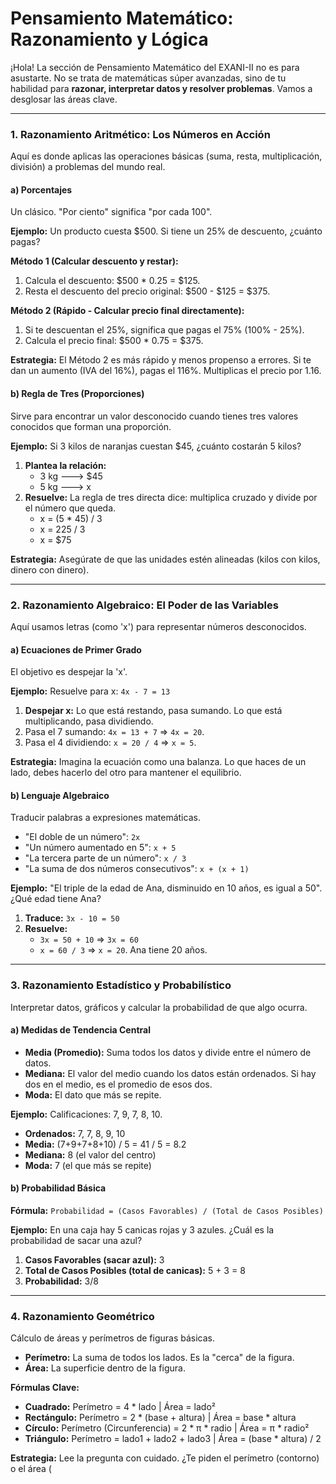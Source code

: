 # Pensamiento Matemático: Razonamiento y Lógica

¡Hola! La sección de Pensamiento Matemático del EXANI-II no es para asustarte. No se trata de matemáticas súper avanzadas, sino de tu habilidad para **razonar, interpretar datos y resolver problemas**. Vamos a desglosar las áreas clave.

---

### 1. Razonamiento Aritmético: Los Números en Acción

Aquí es donde aplicas las operaciones básicas (suma, resta, multiplicación, división) a problemas del mundo real.

#### a) Porcentajes

Un clásico. "Por ciento" significa "por cada 100".

**Ejemplo:** Un producto cuesta $500. Si tiene un 25% de descuento, ¿cuánto pagas?

**Método 1 (Calcular descuento y restar):**
1.  Calcula el descuento: $500 \* 0.25 = $125.
2.  Resta el descuento del precio original: $500 - $125 = $375.

**Método 2 (Rápido - Calcular precio final directamente):**
1.  Si te descuentan el 25%, significa que pagas el 75% (100% - 25%).
2.  Calcula el precio final: $500 \* 0.75 = $375.

**Estrategia:** El Método 2 es más rápido y menos propenso a errores. Si te dan un aumento (IVA del 16%), pagas el 116%. Multiplicas el precio por 1.16.

#### b) Regla de Tres (Proporciones)

Sirve para encontrar un valor desconocido cuando tienes tres valores conocidos que forman una proporción.

**Ejemplo:** Si 3 kilos de naranjas cuestan $45, ¿cuánto costarán 5 kilos?

1.  **Plantea la relación:**
    -   3 kg ---> $45
    -   5 kg --->  x
2.  **Resuelve:** La regla de tres directa dice: multiplica cruzado y divide por el número que queda.
    -   x = (5 \* 45) / 3
    -   x = 225 / 3
    -   x = $75

**Estrategia:** Asegúrate de que las unidades estén alineadas (kilos con kilos, dinero con dinero).

---

### 2. Razonamiento Algebraico: El Poder de las Variables

Aquí usamos letras (como 'x') para representar números desconocidos.

#### a) Ecuaciones de Primer Grado

El objetivo es despejar la 'x'.

**Ejemplo:** Resuelve para x: `4x - 7 = 13`

1.  **Despejar x:** Lo que está restando, pasa sumando. Lo que está multiplicando, pasa dividiendo.
2.  Pasa el 7 sumando: `4x = 13 + 7`  => `4x = 20`.
3.  Pasa el 4 dividiendo: `x = 20 / 4` => `x = 5`.

**Estrategia:** Imagina la ecuación como una balanza. Lo que haces de un lado, debes hacerlo del otro para mantener el equilibrio.

#### b) Lenguaje Algebraico

Traducir palabras a expresiones matemáticas.

-   "El doble de un número": `2x`
-   "Un número aumentado en 5": `x + 5`
-   "La tercera parte de un número": `x / 3`
-   "La suma de dos números consecutivos": `x + (x + 1)`

**Ejemplo:** "El triple de la edad de Ana, disminuido en 10 años, es igual a 50". ¿Qué edad tiene Ana?
1.  **Traduce:** `3x - 10 = 50`
2.  **Resuelve:**
    -   `3x = 50 + 10` => `3x = 60`
    -   `x = 60 / 3` => `x = 20`. Ana tiene 20 años.

---

### 3. Razonamiento Estadístico y Probabilístico

Interpretar datos, gráficos y calcular la probabilidad de que algo ocurra.

#### a) Medidas de Tendencia Central

-   **Media (Promedio):** Suma todos los datos y divide entre el número de datos.
-   **Mediana:** El valor del medio cuando los datos están ordenados. Si hay dos en el medio, es el promedio de esos dos.
-   **Moda:** El dato que más se repite.

**Ejemplo:** Calificaciones: 7, 9, 7, 8, 10.
-   **Ordenados:** 7, 7, 8, 9, 10
-   **Media:** (7+9+7+8+10) / 5 = 41 / 5 = 8.2
-   **Mediana:** 8 (el valor del centro)
-   **Moda:** 7 (el que más se repite)

#### b) Probabilidad Básica

**Fórmula:** `Probabilidad = (Casos Favorables) / (Total de Casos Posibles)`

**Ejemplo:** En una caja hay 5 canicas rojas y 3 azules. ¿Cuál es la probabilidad de sacar una azul?
1.  **Casos Favorables (sacar azul):** 3
2.  **Total de Casos Posibles (total de canicas):** 5 + 3 = 8
3.  **Probabilidad:** 3/8

---

### 4. Razonamiento Geométrico

Cálculo de áreas y perímetros de figuras básicas.

-   **Perímetro:** La suma de todos los lados. Es la "cerca" de la figura.
-   **Área:** La superficie dentro de la figura.

**Fórmulas Clave:**
-   **Cuadrado:** Perímetro = 4 * lado | Área = lado²
-   **Rectángulo:** Perímetro = 2 * (base + altura) | Área = base * altura
-   **Círculo:** Perímetro (Circunferencia) = 2 * π * radio | Área = π * radio²
-   **Triángulo:** Perímetro = lado1 + lado2 + lado3 | Área = (base * altura) / 2

**Estrategia:** Lee la pregunta con cuidado. ¿Te piden el perímetro (contorno) o el área (